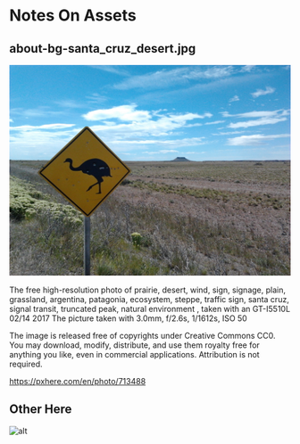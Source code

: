 # Notes On Assets

## about-bg-santa_cruz_desert.jpg

![alt](about-bg-santa_cruz_desert.jpg)

The free high-resolution photo of prairie, desert, wind, sign, signage, plain, grassland, argentina, patagonia, ecosystem, steppe, traffic sign, santa cruz, signal transit, truncated peak, natural environment , taken with an GT-I5510L 02/14 2017 The picture taken with 3.0mm, f/2.6s, 1/1612s, ISO 50

The image is released free of copyrights under Creative Commons CC0. You may download, modify, distribute, and use them royalty free for anything you like, even in commercial applications. Attribution is not required.

https://pxhere.com/en/photo/713488 

## Other Here

![alt](https://)